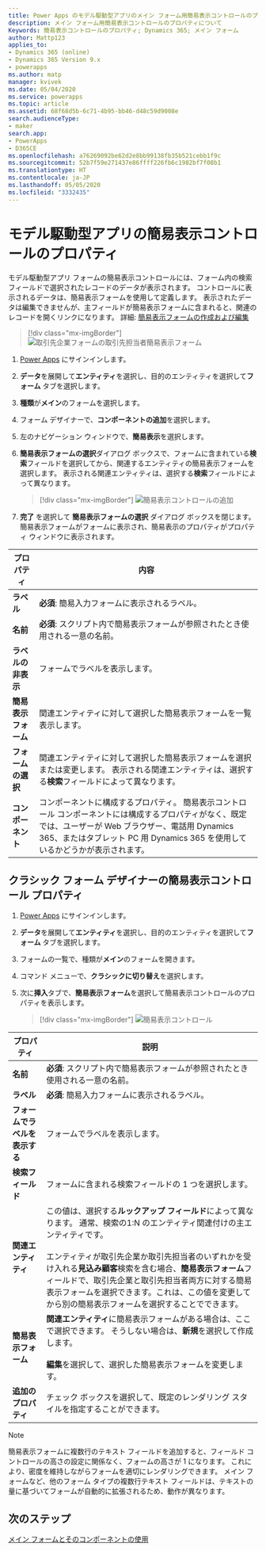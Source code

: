 ```yaml
---
title: Power Apps のモデル駆動型アプリのメイン フォーム用簡易表示コントロールのプロパティ | MicrosoftDocs
description: メイン フォーム用簡易表示コントロールのプロパティについて
Keywords: 簡易表示コントロールのプロパティ; Dynamics 365; メイン フォーム
author: Mattp123
applies_to:
- Dynamics 365 (online)
- Dynamics 365 Version 9.x
- powerapps
ms.author: matp
manager: kvivek
ms.date: 05/04/2020
ms.service: powerapps
ms.topic: article
ms.assetid: 68f68d5b-6c71-4b95-bb46-d48c59d9008e
search.audienceType:
- maker
search.app:
- PowerApps
- D365CE
ms.openlocfilehash: a76269092be62d2e8bb99138fb35b521cebb1f9c
ms.sourcegitcommit: 52b7f59e271437e86ffff226fb6c1982bf7f08b1
ms.translationtype: HT
ms.contentlocale: ja-JP
ms.lasthandoff: 05/05/2020
ms.locfileid: "3332435"
---
```

# <a name="model-driven-app-quick-view-control-properties"></a>モデル駆動型アプリの簡易表示コントロールのプロパティ

モデル駆動型アプリ フォームの簡易表示コントロールには、フォーム内の検索フィールドで選択されたレコードのデータが表示されます。 コントロールに表示されるデータは、簡易表示フォームを使用して定義します。 表示されたデータは編集できませんが、主フィールドが簡易表示フォームに含まれると、関連のレコードを開くリンクになります。 詳細: [簡易表示フォームの作成および編集](create-edit-quick-view-forms.md)  

> [!div class="mx-imgBorder"] 
> ![取引先企業フォームの取引先担当者簡易表示フォーム](media/quick-view-form-contact.png "取引先企業フォームの取引先担当者簡易表示フォーム")  

1.  [Power Apps](https://make.powerapps.com/?utm_source=padocs&utm_medium=linkinadoc&utm_campaign=referralsfromdoc) にサインインします。  

2.  **データ**を展開して**エンティティ**を選択し、目的のエンティティを選択して**フォーム** タブを選択します。  

3.  **種類**が**メイン**のフォームを選択します。

4.  フォーム デザイナーで、**コンポーネントの追加**を選択します。

5.  左のナビゲーション ウィンドウで、**簡易表示**を選択します。

6.  **簡易表示フォームの選択**ダイアログ ボックスで、フォームに含まれている**検索**フィールドを選択してから、関連するエンティティの簡易表示フォームを選択します。 表示される関連エンティティは、選択する**検索**フィールドによって異なります。  

    > [!div class="mx-imgBorder"] 
    > ![簡易表示コントロールの追加](media/select-quick-view-form.png "簡易表示コントロールをメイン フォームに追加する")

7.  **完了** を選択して **簡易表示フォームの選択** ダイアログ ボックスを閉じます。 簡易表示フォームがフォームに表示され、簡易表示のプロパティがプロパティ ウィンドウに表示されます。

|プロパティ|内容|  
|--------------|-----------------|  
|**ラベル**|**必須**: 簡易入力フォームに表示されるラベル。|  
|**名前**|**必須**: スクリプト内で簡易表示フォームが参照されたとき使用される一意の名前。|  
|**ラベルの非表示**|フォームでラベルを表示します。| 
|**簡易表示フォーム**|関連エンティティに対して選択した簡易表示フォームを一覧表示します。 
|**フォームの選択**|関連エンティティに対して選択した簡易表示フォームを選択または変更します。 表示される関連エンティティは、選択する**検索**フィールドによって異なります。|  
|**コンポーネント**|コンポーネントに構成するプロパティ。 簡易表示コントロール コンポーネントには構成するプロパティがなく、既定では、ユーザーが Web ブラウザー、電話用 Dynamics 365、またはタブレット PC 用 Dynamics 365 を使用しているかどうかが表示されます。

## <a name="quick-view-control-properties-in-classic-form-designer"></a>クラシック フォーム デザイナーの簡易表示コントロール プロパティ

1.  [Power Apps](https://make.powerapps.com/?utm_source=padocs&utm_medium=linkinadoc&utm_campaign=referralsfromdoc) にサインインします。  

2.  **データ**を展開して**エンティティ**を選択し、目的のエンティティを選択して**フォーム** タブを選択します。 

3.  フォームの一覧で、種類が**メイン**のフォームを開きます。

4.  コマンド メニューで、**クラシックに切り替え**を選択します。

5.  次に**挿入**タブで、**簡易表示フォーム**を選択して簡易表示コントロールのプロパティを表示します。

    > [!div class="mx-imgBorder"] 
    > ![簡易表示コントロール](media/quick-view-control.png)
  
|プロパティ|説明|  
|--------------|-----------------|  
|**名前**|**必須**: スクリプト内で簡易表示フォームが参照されたとき使用される一意の名前。|  
|**ラベル**|**必須**: 簡易入力フォームに表示されるラベル。|  
|**フォームでラベルを表示する**|フォームでラベルを表示します。|  
|**検索フィールド**|フォームに含まれる検索フィールドの 1 つを選択します。|  
|**関連エンティティ**|この値は、選択する**ルックアップ フィールド**によって異なります。 通常、検索の1:N のエンティティ関連付けの主エンティティです。<br /><br /> エンティティが取引先企業か取引先担当者のいずれかを受け入れる**見込み顧客**検索を含む場合、**簡易表示フォーム**フィールドで、取引先企業と取引先担当者両方に対する簡易表示フォームを選択できます。これは、この値を変更してから別の簡易表示フォームを選択することでできます。|  
|**簡易表示フォーム**|**関連エンティティ**に簡易表示フォームがある場合は、ここで選択できます。 そうしない場合は、**新規**を選択して作成します。<br /><br /> **編集**を選択して、選択した簡易表示フォームを変更します。|  
|**追加のプロパティ**|チェック ボックスを選択して、既定のレンダリング スタイルを指定することができます。|

>[!NOTE] 
> 簡易表示フォームに複数行のテキスト フィールドを追加すると、フィールド コントロールの高さの設定に関係なく、フォームの高さが 1 になります。 これにより、密度を維持しながらフォームを適切にレンダリングできます。 メイン フォームなど、他のフォーム タイプの複数行テキスト フィールドは、テキストの量に基づいてフォームが自動的に拡張されるため、動作が異なります。 


## <a name="next-steps"></a>次のステップ

[メイン フォームとそのコンポーネントの使用](use-main-form-and-components.md)
 
